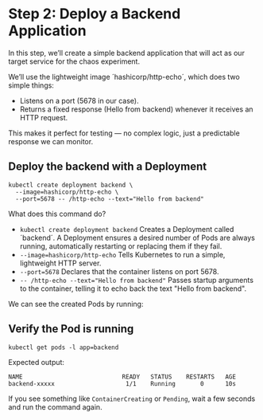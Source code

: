 # Step 2: Deploy a Backend Application

In this step, we’ll create a simple backend application that will act as our target service for the chaos experiment.

We’ll use the lightweight image ´hashicorp/http-echo´, which does two simple things:
- Listens on a port (5678 in our case).
- Returns a fixed response (Hello from backend) whenever it receives an HTTP request.

This makes it perfect for testing — no complex logic, just a predictable response we can monitor.

## Deploy the backend with a Deployment
```
kubectl create deployment backend \
  --image=hashicorp/http-echo \
  --port=5678 -- /http-echo --text="Hello from backend"
```

What does this command do?
- `kubectl create deployment backend` Creates a Deployment called ´backend´. A Deployment ensures a desired number of Pods are always running, automatically restarting or replacing them if they fail.
- `--image=hashicorp/http-echo` Tells Kubernetes to run a simple, lightweight HTTP server.
- `--port=5678` Declares that the container listens on port 5678.
- `-- /http-echo --text="Hello from backend"` Passes startup arguments to the container, telling it to echo back the text "Hello from backend".

We can see the created Pods by running:

## Verify the Pod is running
```
kubectl get pods -l app=backend
```

Expected output:
```
NAME                            READY   STATUS    RESTARTS   AGE
backend-xxxxx                    1/1    Running       0      10s
```
If you see something like `ContainerCreating` or `Pending`, wait a few seconds and run the command again.
